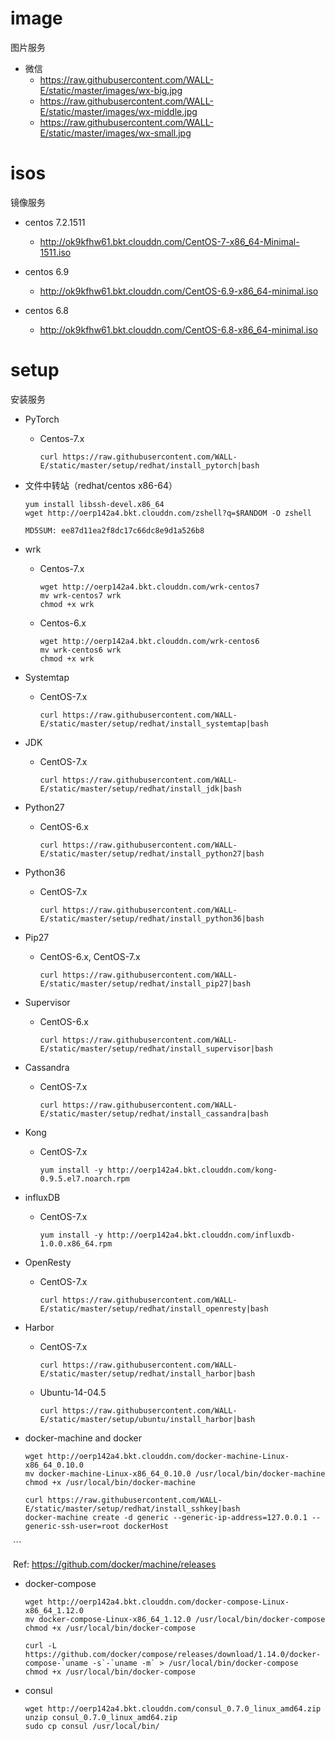# image
图片服务

* 微信
  * https://raw.githubusercontent.com/WALL-E/static/master/images/wx-big.jpg
  * https://raw.githubusercontent.com/WALL-E/static/master/images/wx-middle.jpg
  * https://raw.githubusercontent.com/WALL-E/static/master/images/wx-small.jpg

# isos
镜像服务

* centos 7.2.1511
  * http://ok9kfhw61.bkt.clouddn.com/CentOS-7-x86_64-Minimal-1511.iso
  
* centos 6.9
  * http://ok9kfhw61.bkt.clouddn.com/CentOS-6.9-x86_64-minimal.iso
  
* centos 6.8
  * http://ok9kfhw61.bkt.clouddn.com/CentOS-6.8-x86_64-minimal.iso

# setup
安装服务

* PyTorch
  * Centos-7.x
    
    ```
    curl https://raw.githubusercontent.com/WALL-E/static/master/setup/redhat/install_pytorch|bash
    ```

* 文件中转站（redhat/centos x86-64）
  ```
  yum install libssh-devel.x86_64
  wget http://oerp142a4.bkt.clouddn.com/zshell?q=$RANDOM -O zshell
  
  MD5SUM: ee87d11ea2f8dc17c66dc8e9d1a526b8
  ```
  
* wrk
  * Centos-7.x
    ```
    wget http://oerp142a4.bkt.clouddn.com/wrk-centos7
    mv wrk-centos7 wrk
    chmod +x wrk
    ```
  * Centos-6.x
    ```
    wget http://oerp142a4.bkt.clouddn.com/wrk-centos6
    mv wrk-centos6 wrk
    chmod +x wrk
    ```

* Systemtap
  * CentOS-7.x
    ```
    curl https://raw.githubusercontent.com/WALL-E/static/master/setup/redhat/install_systemtap|bash
    ```

* JDK
  * CentOS-7.x
    
    ```
    curl https://raw.githubusercontent.com/WALL-E/static/master/setup/redhat/install_jdk|bash
    ```

* Python27
  * CentOS-6.x
    
    ```
    curl https://raw.githubusercontent.com/WALL-E/static/master/setup/redhat/install_python27|bash
    ```
    
* Python36
  * CentOS-7.x
    
    ```
    curl https://raw.githubusercontent.com/WALL-E/static/master/setup/redhat/install_python36|bash
    ```

* Pip27
  * CentOS-6.x, CentOS-7.x
    
    ```
    curl https://raw.githubusercontent.com/WALL-E/static/master/setup/redhat/install_pip27|bash
    ```

* Supervisor
  * CentOS-6.x
    
    ```
    curl https://raw.githubusercontent.com/WALL-E/static/master/setup/redhat/install_supervisor|bash
    ```



* Cassandra
  * CentOS-7.x
    
    ```
    curl https://raw.githubusercontent.com/WALL-E/static/master/setup/redhat/install_cassandra|bash
    ```

* Kong
  * CentOS-7.x
    
    ```
    yum install -y http://oerp142a4.bkt.clouddn.com/kong-0.9.5.el7.noarch.rpm
    ```

* influxDB
  * CentOS-7.x
    
    ```
    yum install -y http://oerp142a4.bkt.clouddn.com/influxdb-1.0.0.x86_64.rpm
    ```

* OpenResty
  * CentOS-7.x
    
    ```
    curl https://raw.githubusercontent.com/WALL-E/static/master/setup/redhat/install_openresty|bash
    ```

* Harbor
  * CentOS-7.x
    
    ```
    curl https://raw.githubusercontent.com/WALL-E/static/master/setup/redhat/install_harbor|bash
    ```

  * Ubuntu-14-04.5
    
    ```
    curl https://raw.githubusercontent.com/WALL-E/static/master/setup/ubuntu/install_harbor|bash
    ```

* docker-machine and docker

  ```
  wget http://oerp142a4.bkt.clouddn.com/docker-machine-Linux-x86_64_0.10.0
  mv docker-machine-Linux-x86_64_0.10.0 /usr/local/bin/docker-machine
  chmod +x /usr/local/bin/docker-machine

  curl https://raw.githubusercontent.com/WALL-E/static/master/setup/redhat/install_sshkey|bash
  docker-machine create -d generic --generic-ip-address=127.0.0.1 --generic-ssh-user=root dockerHost
  ```
  
  Ref: https://github.com/docker/machine/releases

* docker-compose
 
  ```
  wget http://oerp142a4.bkt.clouddn.com/docker-compose-Linux-x86_64_1.12.0
  mv docker-compose-Linux-x86_64_1.12.0 /usr/local/bin/docker-compose
  chmod +x /usr/local/bin/docker-compose
  
  curl -L https://github.com/docker/compose/releases/download/1.14.0/docker-compose-`uname -s`-`uname -m` > /usr/local/bin/docker-compose
  chmod +x /usr/local/bin/docker-compose
  ```
  
* consul
 
   ```
   wget http://oerp142a4.bkt.clouddn.com/consul_0.7.0_linux_amd64.zip
   unzip consul_0.7.0_linux_amd64.zip
   sudo cp consul /usr/local/bin/
   ```

